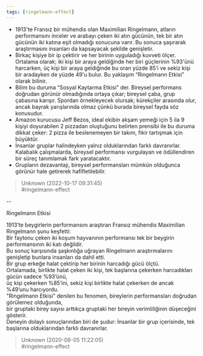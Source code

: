 ```yaml
---
tags: [ringelmann-effect]
---
```


- 1913'te Fransız bir mühendis olan Maximilian Ringelmann, atların performansını inceler ve arabayı çeken iki atın gücünün, tek bir atın gücünün iki katına eşit olmadığı sonucuna varır. Bu sonuca şaşırarak araştırmasını insanları da kapsayacak şekilde genişletir.
- Birkaç kişiye bir ip çektirir ve her birinin uyguladığı kuvveti ölçer. Ortalama olarak; iki kişi bir araya geldiğinde her biri güçlerinin %93'ünü harcarken, üç kişi bir araya geldiğinde bu oran yüzde 85’i ve sekiz kişi bir aradayken de yüzde 49'u bulur. Bu yaklaşım “Ringelmann Etkisi” olarak bilinir.
- Bilim bu duruma “Sosyal Kaytarma Etkisi” der. Bireysel performans doğrudan görünür olmadığında ortaya çıkar; bireysel çaba, grup çabasına karışır. Spordan örnekleyecek olursak; kürekçiler arasında olur, ancak bayrak yarışlarında olmaz çünkü burada bireysel fayda söz konusudur.	
- Amazon kurucusu Jeff Bezos, ideal ekibin akşam yemeği için 5 ila 9 kişiyi doyurabilen 2 pizzadan oluştuğunu belirten prensibi ile bu duruma dikkat çeker: 2 pizza ile beslenemeyen bir takım, fikir tartışmak için büyüktür.
- İnsanlar gruplar halindeyken yalnız olduklarından farklı davranırlar. Kalabalık çalışmalarda, bireysel performansı vurgulayan ve ödüllendiren bir süreç tanımlamak fark yaratacaktır.
- Grupların dezavantajı, bireysel performansları mümkün olduğunca görünür hale getirerek hafifletilebilir.  

> Unknown (2022-10-17 09:31:45)  
> #ringelmann-effect

--

Ringelmann Etkisi

1913’te beygirlerin performansını araştıran Fransız mühendis Maximilian Ringelmann şunu keşfetti:   
Bir faytonu çeken iki koşum hayvanının performansı tek bir beygirin performansının iki katı değildir.   
Bu sonuç karşısında şaşkınlığa uğrayan Ringelmann araştırmalarını genişletip bunlara insanları da dahil etti.   
Bir grup erkeğe halat çektirip her birinin harcadığı gücü ölçtü.   
Ortalamada, birlikte halat çeken iki kişi, tek başlarına çekerken harcadıkları gücün sadece %93’ünü,   
üç kişi çekerken %85’ini, sekiz kişi birlikte halat çekerken de ancak %49’unu harcıyordu.  
"Ringelmann Etkisi" denilen bu fenomen, bireylerin performansları doğrudan görülemez olduğunda,   
bir gruptaki birey sayısı arttıkça gruptaki her bireyin verimliliğinin düşeceğini gösterir.  
Deneyin dolaylı sonuçlarından biri de şudur: İnsanlar bir grup içerisinde, tek başlarına olduklarından farklı davranırlar.  

> Unknown (2020-08-05 11:22:05)  
> #ringelmann-effect

